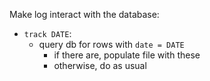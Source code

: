 Make log interact with the database:
- `track DATE`:
  - query db for rows with `date = DATE`
    - if there are, populate file with these
    - otherwise, do as usual
